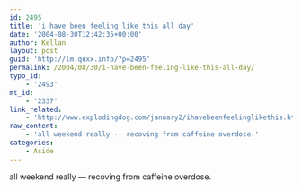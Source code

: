 ```yaml
---
id: 2495
title: 'i have been feeling like this all day'
date: '2004-08-30T12:42:35+00:00'
author: Kellan
layout: post
guid: 'http://lm.quxx.info/?p=2495'
permalink: /2004/08/30/i-have-been-feeling-like-this-all-day/
typo_id:
    - '2493'
mt_id:
    - '2337'
link_related:
    - 'http://www.explodingdog.com/january2/ihavebeenfeelinglikethis.html'
raw_content:
    - 'all weekend really -- recoving from caffeine overdose.'
categories:
    - Aside
---
```


all weekend really — recoving from caffeine overdose.